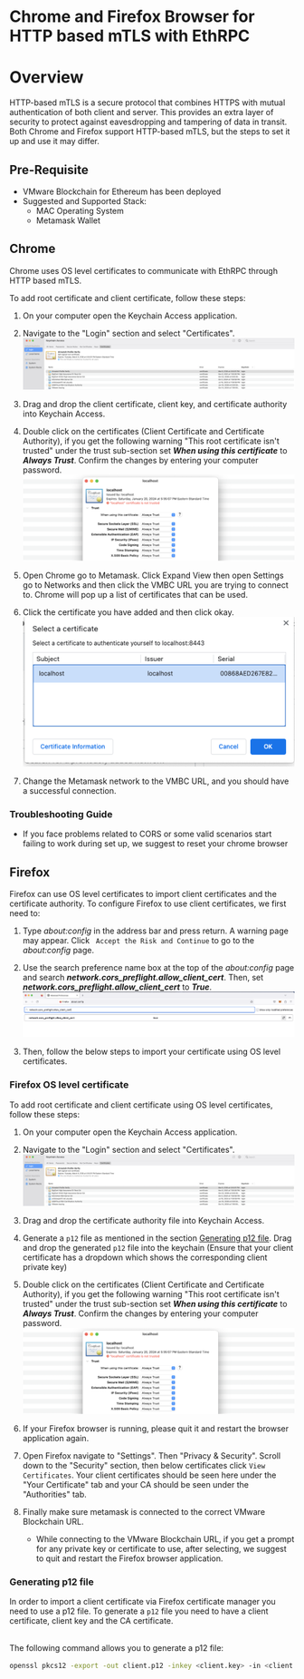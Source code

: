 #  Chrome and Firefox Browser for HTTP based mTLS with EthRPC

# Overview

HTTP-based mTLS is a secure protocol that combines HTTPS with mutual authentication of both client and server. This provides an extra layer of security to protect against eavesdropping and tampering of data in transit. Both Chrome and Firefox support HTTP-based mTLS, but the steps to set it up and use it may differ.

## Pre-Requisite

- VMware Blockchain for Ethereum has been deployed
- Suggested and Supported Stack:
  - MAC Operating System
  - Metamask Wallet

## Chrome

Chrome uses OS level certificates to communicate with EthRPC through HTTP based mTLS.

To add root certificate and client certificate, follow these steps:

1. On your computer open the Keychain Access application.
2. Navigate to the "Login" section and select "Certificates".
<br> ![Keychain](assets/Keychain.png)

3. Drag and drop the client certificate, client key, and certificate authority into Keychain Access.
4. Double click on the certificates (Client Certificate and Certificate Authority), if you get the following warning "This root certificate isn't trusted" under the trust sub-section set ***When using this certificate*** to ***Always Trust***. Confirm the changes by entering your computer password.
<br> ![Certificate](assets/Keychain_certificate.png)
5. Open Chrome go to Metamask. Click Expand View then open Settings go to Networks and then click the VMBC URL you are trying to connect to. Chrome will pop up a list of certificates that can be used.
6. Click the certificate you have added and then click okay.
<br> ![Chrome](assets/Chrome_select_certificate.png)

7. Change the Metamask network to the VMBC URL, and you should have a successful connection.

### Troubleshooting Guide
- If you face problems related to CORS or some valid scenarios start failing to work during set up, we suggest to reset your chrome browser

## Firefox

Firefox can use OS level certificates to import client certificates and the certificate authority.
To configure Firefox to use client certificates, we first need to:

1. Type *about:config* in the address bar and press return. A warning page may appear. Click ``` Accept the Risk and Continue``` to go to the *about:config* page.
2. Use the search preference name box at the top of the *about:config* page and search ***network.cors_preflight.allow_client_cert***. Then, set ***network.cors_preflight.allow_client_cert*** to ***True***.
<br> ![Certificate](assets/Allow_client_certificate.png)

3. Then, follow the below steps to import your certificate using OS level certificates.

### Firefox OS level certificate

To add root certificate and client certificate using OS level certificates, follow these steps:

1. On your computer open the Keychain Access application.
2. Navigate to the "Login" section and select "Certificates".
<br> ![Keychain](assets/Keychain.png)

3. Drag and drop the certificate authority file into Keychain Access.
4. Generate a `p12` file as mentioned in the section [Generating p12 file](#generating-p12-file). Drag and drop the generated `p12` file into the keychain (Ensure that your client certificate has a dropdown which shows the corresponding client private key)
4. Double click on the certificates (Client Certificate and Certificate Authority), if you get the following warning "This root certificate isn't trusted" under the trust sub-section set ***When using this certificate*** to ***Always Trust***. Confirm the changes by entering your computer password.
<br> ![Certificate](assets/Keychain_certificate.png)
5. If your Firefox browser is running, please quit it and restart the browser application again.
6. Open Firefox navigate to "Settings". Then "Privacy & Security". Scroll down to the "Security" section, then below certificates click ```View Certificates```. Your client certificates should be seen here under the "Your Certificate" tab and your CA should be seen under the "Authorities" tab.
7. Finally make sure metamask is connected to the correct VMware Blockchain URL.
   - While connecting to the VMware Blockchain URL, if you get a prompt for any private key or certificate to use, after selecting, we suggest to quit and restart the Firefox browser application.
   
### Generating p12 file

In order to import a client certificate via Firefox certificate manager you need to use a p12 file. To generate a `p12` file you need to have a client certificate, client key and the CA certificate. 

<br>The following command allows you to generate a p12 file:

```sh
openssl pkcs12 -export -out client.p12 -inkey <client.key> -in <client.crt> -certfile <ca.crt>
```
